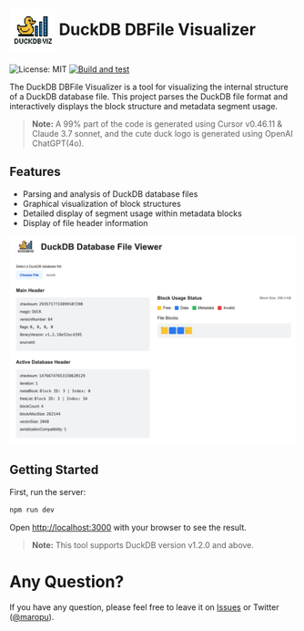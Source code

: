 # <img src="public/duckdb-viz.png" alt="DuckDB DBFile Visualizer Logo" width="80" align="center" /> DuckDB DBFile Visualizer

![License: MIT](https://img.shields.io/badge/License-MIT-blue.svg)
[![Build and test](https://github.com/maropu/duckdb-dbfile-viz/actions/workflows/build_and_tests.yml/badge.svg)](https://github.com/maropu/duckdb-dbfile-viz/actions/workflows/build_and_tests.yml)

The DuckDB DBFile Visualizer is a tool for visualizing the internal structure of a DuckDB database file. This project parses the DuckDB file format and interactively displays the block structure and metadata segment usage.

> **Note:** A 99% part of the code is generated using Cursor v0.46.11 & Claude 3.7 sonnet, and the cute duck logo is generated using OpenAI ChatGPT(4o).

## Features

- Parsing and analysis of DuckDB database files
- Graphical visualization of block structures
- Detailed display of segment usage within metadata blocks
- Display of file header information

![Screenshot](resources/screenshot.png)

## Getting Started

First, run the server:

```bash
npm run dev
```

Open [http://localhost:3000](http://localhost:3000) with your browser to see the result.

> **Note:** This tool supports DuckDB version v1.2.0 and above.

# Any Question?

If you have any question, please feel free to leave it on [Issues](https://github.com/maropu/duckdb-dbfile-viz/issues)
or Twitter ([@maropu](http://twitter.com/#!/maropu)).
